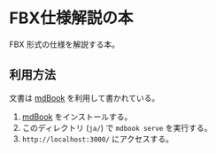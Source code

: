 # FBX仕様解説の本

FBX 形式の仕様を解説する本。

## 利用方法

文書は [mdBook] を利用して書かれている。

1. [mdBook] をインストールする。
2. このディレクトリ (`ja/`) で `mdbook serve` を実行する。
3. `http://localhost:3000/` にアクセスする。

[mdBook]: https://github.com/rust-lang/mdBook
